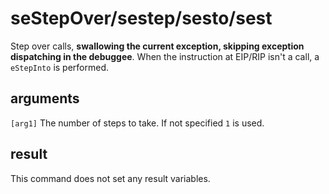 # seStepOver/sestep/sesto/sest

Step over calls, **swallowing the current exception, skipping exception dispatching in the debuggee**. When the instruction at EIP/RIP isn't a call, a `eStepInto` is performed.

## arguments

`[arg1]` The number of steps to take. If not specified `1` is used.

## result

This command does not set any result variables.

